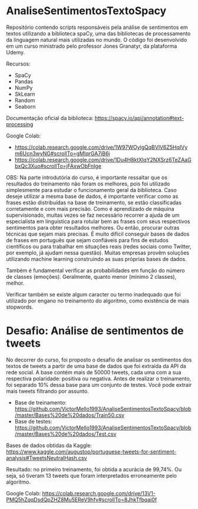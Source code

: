 # AnaliseSentimentosTextoSpacy
Repositório contendo scripts responsáveis pela análise de sentimentos em textos utilizando a biblioteca spaCy, uma das bibliotecas de processamento da linguagem natural mais utilizadas no mundo.
O código foi desenvolvido em um curso ministrado pelo professor Jones Granatyr, da plataforma Udemy.

Recursos:
* SpaCy
* Pandas
* NumPy
* SkLearn
* Random
* Seaborn

Documentação oficial da biblioteca: https://spacy.io/api/annotation#text-processing

Google Colab: 
* https://colab.research.google.com/drive/1W97WOylgQqBVlV6Z5HqIVym6Ucn3wyNG#scrollTo=gMIqrGA7jB6j
* https://colab.research.google.com/drive/1Du4H8ktXlqY2NXSrz6TeZAaGbxQc3Xuo#scrollTo=jFAxwObFnIge
 
 
 OBS: Na parte introdutória do curso, é importante ressaltar que os resultados do treinamento não foram os melhores, pois foi utilizado simplesmente para estudar o funcionamento geral da biblioteca. Caso deseje utilizar a mesma base de dados, é importante verificar como as frases estão distribuídas na base de treinamento, se estão classificadas corretamente e com mais precisão. Como é aprendizado de máquina supervisionado, muitas vezes se faz necessário recorrer a ajuda de um especialista em linguística para rotular bem as frases com seus respectivos sentimentos para obter resultados melhores. Ou então, procurar outras técnicas que sejam mais precisas. É muito difícil conseguir bases de dados de frases em português que sejam confiáveis para fins de estudos científicos ou para trabalhar em situações reais (redes sociais como Twitter, por exemplo, já ajudam nessa questão). Muitas empresas provêm soluções utilizando machine learning construindo as suas próprias bases de dados.
 
Também é fundamental verificar as probabilidades em função do número de classes (emoções). Geralmente, quanto menor (mínimo 2 classes), melhor.

Verificar também se existe algum caracter ou termo inadequado que foi utilizado por engano no treinamento do algoritmo, como existência de mais stopwords.

# Desafio: Análise de sentimentos de tweets
No decorrer do curso, foi proposto o desafio de analisar os sentimentos dos textos de tweets a partir de uma base de dados que foi extraída da API da rede social. A base contém mais de 50000 tweets, cada uma com a sua respectiva polaridade: positiva ou negativa. Antes de realizar o treinamento, foi separado 10% dessa base para um conjunto de testes. Você pode extrair mais tweets filtrando por assunto.

* Base de treinamento: https://github.com/VictorMello1993/AnaliseSentimentosTextoSpacy/blob/master/Bases%20de%20dados/Train50.csv
* Base de testes: https://github.com/VictorMello1993/AnaliseSentimentosTextoSpacy/blob/master/Bases%20de%20dados/Test.csv

Bases de dados obtidas da Kaggle: https://www.kaggle.com/augustop/portuguese-tweets-for-sentiment-analysis#TweetsNeutralHash.csv

Resultado: no primeiro treinamento, foi obtida a acurácia de 99,74%. Ou seja, só tiveram 13 tweets que foram interpretados erroneamente pelo algoritmo.

Google Colab: https://colab.research.google.com/drive/13V1-PMQ5hZqqDsdQpZHZ8Mu5EReV9hfv#scrollTo=8JhkTfbqai0f

